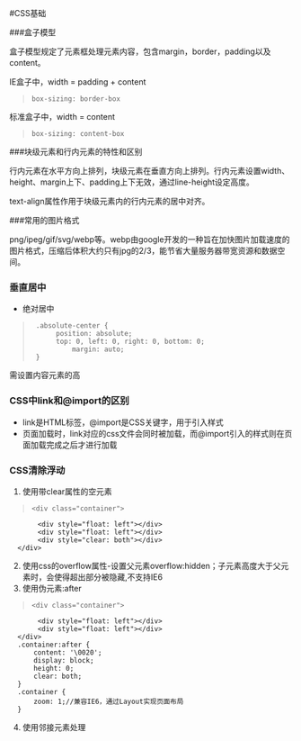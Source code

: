 #CSS基础

###盒子模型

盒子模型规定了元素框处理元素内容，包含margin，border，padding以及content。

IE盒子中，width = padding + content
>
>     box-sizing: border-box

标准盒子中，width = content
>
>     box-sizing: content-box

###块级元素和行内元素的特性和区别

行内元素在水平方向上排列，块级元素在垂直方向上排列。行内元素设置width、height、margin上下、padding上下无效，通过line-height设定高度。

text-align属性作用于块级元素内的行内元素的居中对齐。

###常用的图片格式

png/ipeg/gif/svg/webp等。webp由google开发的一种旨在加快图片加载速度的图片格式，压缩后体积大约只有jpg的2/3，能节省大量服务器带宽资源和数据空间。

### 垂直居中

* 绝对居中
>      .absolute-center {
>           position: absolute;
>           top: 0, left: 0, right: 0, bottom: 0;
> 			    margin: auto;
>      }

需设置内容元素的高

### CSS中link和@import的区别
* link是HTML标签，@import是CSS关键字，用于引入样式
* 页面加载时，link对应的css文件会同时被加载，而@import引入的样式则在页面加载完成之后才进行加载

### CSS清除浮动

1. 使用带clear属性的空元素
>     <div class="container">
           <div style="float: left"></div>
           <div style="float: left"></div>
           <div style="clear: both"></div>
      </div>

2. 使用css的overflow属性-设置父元素overflow:hidden；子元素高度大于父元素时，会使得超出部分被隐藏,不支持IE6
3. 使用伪元素:after
>     <div class="container">
           <div style="float: left"></div>
           <div style="float: left"></div>
      </div>
      .container:after {
          content: '\0020';
          display: block;
          height: 0;
          clear: both;
      }
      .container {
          zoom: 1;//兼容IE6，通过Layout实现页面布局
      }

4. 使用邻接元素处理
